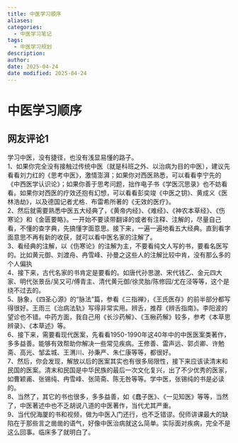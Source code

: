 ```yaml
---
title: 中医学习顺序
aliases: 
categories:
  - 中医学习笔记
tags:
  - 中医学习规划
description: 
author: 
date: 2025-04-24
date modified: 2025-04-24
---
```


# 中医学习顺序
## 网友评论1

学习中医，没有捷径，也没有浅显易懂的路子。  
1、如果你完全没有接触过传统中医（就是科班之外、以治病为目的中医），建议先看看刘力红的《思考中医》，激情澎湃；如果你对西医熟悉，可以看看李宁先的《中西医学认识论》；如果你善于思考问题，拙作电子书《学医沉思录》也不妨看看。如果你对西医的疗效还抱有幻想，可以看看彭奕竣《中医之钥》、黄成义《医林浩劫》，以及德国记者尤格．布雷希所著的《无效的医疗》。  
2、然后就需要熟悉中医五大经典了，《黄帝内经》、《难经》、《神农本草经》、《伤寒论》和《金匮要略》。一开始不要读带翻译的或者有注释、注解的，尽量自己看，不懂的查字典，先搞懂字面意思。接下来，一遍一遍地看五大经典。直到看字面意思不再有新的收获，就可以看中医名家的注解了。  
3、看经典的注解，以《伤寒论》的注解为主，不要看纯文人写的书，要看名医写的。比如黄元御、刘渡舟、冉雪峰、孙曼之这些人的注解比较中肯，没有那么多的个人偏执  
4、接下来，古代名家的书肯定是要看的。如唐代孙思邈、宋代钱乙、金元四大家、明代张景岳/吴又可/傅青主、清代黄元御/徐灵胎/陈修园/尤在泾等等，这个是绕不过去的。  
5、脉象，《四圣心源》的“脉法”篇，参看《三指禅》，《王氏医存》的前半部分都写得很好。王雨三《治病法轨》写得非常实用。辨舌，推荐《辨舌指南》。李阳波的望诊也不错。中药方面，我自己用《长沙药解》、《玉楸药解》较多，参考《本草思辨录》、《本草述》等。  
6、接下来，需要看现代医案，先看看1950-1990年这40年中的中医医案类著作，多多益善。能够有效帮助你解决一些常见疾病。王修善、雷声远、郭贞卿、许勉斋、高光、邹孟城、王渭川、孙秉严、朱仁康等等，都很好。  
7、然后，你会发现，解放以后的医案其实也有很多局限性，接下来应该读清末和民国的医案。清末和民国是中华民族的最后一次文化复兴，出了不少优秀的医家，如曹颖甫、张锡纯、冉雪峰、张简斋、陈无咎等等。学中医，张锡纯的书是必读的。  
8、当然了，其它的书也很多，多多益善，如《蠢子医》、《一见知医》等等，当然了，中医著述中也不乏胡说八道的中医著作，当代尤其严重。  
9、当代倪海厦的书和视频，做为中医入门还行，也不乏错谬。倪师讲课最大的缺陷在于那些言之凿凿的语气，好像中医治病就这么简单。实际面对疾病，完全不是这么回事。临床多了就明白了。


